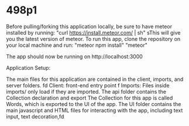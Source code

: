 # 498p1

Before pulling/forking this application locally, be sure to have meteor installed by running:
    "curl https://install.meteor.com/ | sh" 
sThis will give you the latest version of meteor. To run this app, clone the repository on your local machine and run:
    "meteor npm install"
    "meteor"

The app should now be running on http://localhost:3000
    
Application Setup:

The main files for this application are contained in the client, imports, and server folders. 
fd
Client: front-end entry point
f
Imports: Files inside imports/ only load if they are imported. The api folder contains the Collection declaration and export
The Collection for this app is called Words, which is exported to the UI of the app.
The UI folder contains the main javascript and HTML files for interacting with the app, including text input, text decoration,fd

